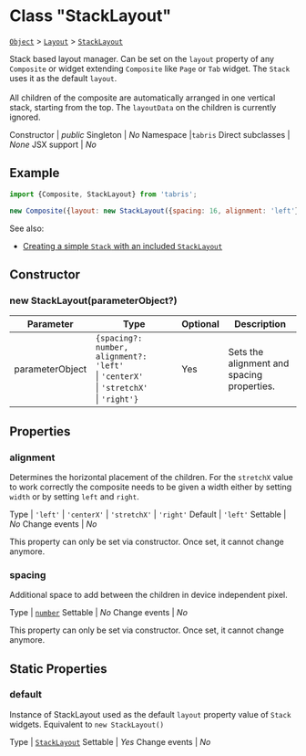 ---
---
# Class "StackLayout"

<span style="white-space:nowrap;">[`Object`](https://developer.mozilla.org/en-US/docs/Web/JavaScript/Reference/Global_Objects/Object)</span> > <span style="white-space:nowrap;">[`Layout`](Layout.md)</span> > <span style="white-space:nowrap;">[`StackLayout`](StackLayout.md)</span>

Stack based layout manager. Can be set on the `layout` property of any `Composite` or widget extending `Composite` like `Page` or `Tab` widget. The `Stack` uses it as the default `layout`.<br/><br/> All children of the composite are automatically arranged in one vertical stack, starting from the top. The `layoutData` on the children is currently ignored.


Constructor | *public*
Singleton | *No*
Namespace |`tabris`
Direct subclasses | *None*
JSX support | *No*


## Example
```js
import {Composite, StackLayout} from 'tabris';

new Composite({layout: new StackLayout({spacing: 16, alignment: 'left'})});
```

See also:

- [Creating a simple `Stack` with an included `StackLayout`](https://github.com/eclipsesource/tabris-js/tree/v3.0.0-rc1/snippets/printer.js)

## Constructor

### new StackLayout(parameterObject?)

Parameter|Type|Optional|Description
-|-|-|-
parameterObject | <span style="white-space:nowrap;">`{spacing?: number, alignment?: 'left'` \| `'centerX'` \| `'stretchX'` \| `'right'}`</span> | Yes | Sets the alignment and spacing properties.

## Properties

### alignment


Determines the horizontal placement of the children. For the `stretchX` value to work correctly the composite needs to be given a width either by setting `width` or by setting `left` and `right`.

Type | <span style="white-space:nowrap;">`'left'` \| `'centerX'` \| `'stretchX'` \| `'right'`</span>
Default | `'left'`
Settable | *No*
Change events | *No*




This property can only be set via constructor. Once set, it cannot change anymore.

### spacing


Additional space to add between the children in device independent pixel.

Type | <span style="white-space:nowrap;">[`number`](https://developer.mozilla.org/en-US/docs/Web/JavaScript/Data_structures#Number_type)</span>
Settable | *No*
Change events | *No*




This property can only be set via constructor. Once set, it cannot change anymore.

## Static Properties

### default


Instance of StackLayout used as the default `layout` property value of `Stack` widgets. Equivalent to `new StackLayout()`

Type | <span style="white-space:nowrap;">[`StackLayout`](StackLayout.md)</span>
Settable | *Yes*
Change events | *No*




